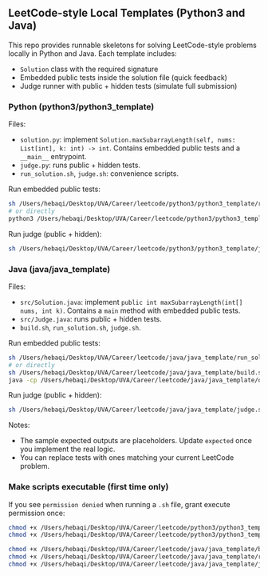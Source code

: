 ## LeetCode-style Local Templates (Python3 and Java)

This repo provides runnable skeletons for solving LeetCode-style problems locally in Python and Java. Each template includes:

- `Solution` class with the required signature
- Embedded public tests inside the solution file (quick feedback)
- Judge runner with public + hidden tests (simulate full submission)

### Python (python3/python3_template)

Files:
- `solution.py`: implement `Solution.maxSubarrayLength(self, nums: List[int], k: int) -> int`. Contains embedded public tests and a `__main__` entrypoint.
- `judge.py`: runs public + hidden tests.
- `run_solution.sh`, `judge.sh`: convenience scripts.

Run embedded public tests:
```bash
sh /Users/hebaqi/Desktop/UVA/Career/leetcode/python3/python3_template/run_solution.sh
# or directly
python3 /Users/hebaqi/Desktop/UVA/Career/leetcode/python3/python3_template/solution.py
```

Run judge (public + hidden):
```bash
sh /Users/hebaqi/Desktop/UVA/Career/leetcode/python3/python3_template/judge.sh
```

### Java (java/java_template)

Files:
- `src/Solution.java`: implement `public int maxSubarrayLength(int[] nums, int k)`. Contains a `main` method with embedded public tests.
- `src/Judge.java`: runs public + hidden tests.
- `build.sh`, `run_solution.sh`, `judge.sh`.

Run embedded public tests:
```bash
sh /Users/hebaqi/Desktop/UVA/Career/leetcode/java/java_template/run_solution.sh
# or directly
sh /Users/hebaqi/Desktop/UVA/Career/leetcode/java/java_template/build.sh && \
java -cp /Users/hebaqi/Desktop/UVA/Career/leetcode/java/java_template/out Solution
```

Run judge (public + hidden):
```bash
sh /Users/hebaqi/Desktop/UVA/Career/leetcode/java/java_template/judge.sh
```

Notes:
- The sample expected outputs are placeholders. Update `expected` once you implement the real logic.
- You can replace tests with ones matching your current LeetCode problem.

### Make scripts executable (first time only)

If you see `permission denied` when running a `.sh` file, grant execute permission once:

```bash
chmod +x /Users/hebaqi/Desktop/UVA/Career/leetcode/python3/python3_template/run_solution.sh
chmod +x /Users/hebaqi/Desktop/UVA/Career/leetcode/python3/python3_template/judge.sh

chmod +x /Users/hebaqi/Desktop/UVA/Career/leetcode/java/java_template/build.sh
chmod +x /Users/hebaqi/Desktop/UVA/Career/leetcode/java/java_template/run_solution.sh
chmod +x /Users/hebaqi/Desktop/UVA/Career/leetcode/java/java_template/judge.sh
```



